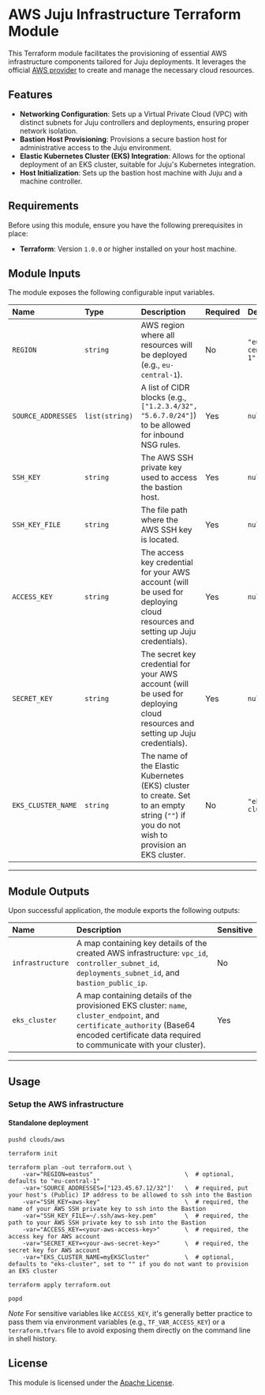 # AWS Juju Infrastructure Terraform Module

This Terraform module facilitates the provisioning of essential AWS infrastructure components tailored for Juju deployments. It leverages the official [AWS provider](https://registry.terraform.io/providers/hashicorp/aws/latest/docs) to create and manage the necessary cloud resources.

## Features

  * **Networking Configuration**: Sets up a Virtual Private Cloud (VPC) with distinct subnets for Juju controllers and deployments, ensuring proper network isolation.
  * **Bastion Host Provisioning**: Provisions a secure bastion host for administrative access to the Juju environment.
  * **Elastic Kubernetes Cluster (EKS) Integration**: Allows for the optional deployment of an EKS cluster, suitable for Juju's Kubernetes integration.
  * **Host Initialization**: Sets up the bastion host machine with Juju and a machine controller.

## Requirements

Before using this module, ensure you have the following prerequisites in place:

  * **Terraform**: Version `1.0.0` or higher installed on your host machine.

## Module Inputs

The module exposes the following configurable input variables.

| Name               | Type           | Description                                                                                                                               | Required | Default          |
|:-------------------|:---------------|:------------------------------------------------------------------------------------------------------------------------------------------|:---------|:-----------------|
| `REGION`           | `string`       | AWS region where all resources will be deployed (e.g., `eu-central-1`).                                                                   | No       | `"eu-central-1"` |
| `SOURCE_ADDRESSES` | `list(string)` | A list of CIDR blocks (e.g., `["1.2.3.4/32", "5.6.7.0/24"]`) to be allowed for inbound NSG rules.                                         | Yes      | `null`           |
| `SSH_KEY`          | `string`       | The AWS SSH private key used to access the bastion host.                                                                                  | Yes      | `null`           |
| `SSH_KEY_FILE`     | `string`       | The file path where the AWS SSH key is located.                                                                                           | Yes      | `null`           |
| `ACCESS_KEY`       | `string`       | The access key credential for your AWS account (will be used for deploying cloud resources and setting up Juju credentials).              | Yes      | `null`           |
| `SECRET_KEY`       | `string`       | The secret key credential for your AWS account (will be used for deploying cloud resources and setting up Juju credentials).              | Yes      | `null`           |
| `EKS_CLUSTER_NAME` | `string`       | The name of the Elastic Kubernetes (EKS) cluster to create. Set to an empty string (`""`) if you do not wish to provision an EKS cluster. | No       | `"eks-cluster"`  |

---

## Module Outputs

Upon successful application, the module exports the following outputs:


| Name             | Description                                                                                                                                                                                    | Sensitive |
|:-----------------|:-----------------------------------------------------------------------------------------------------------------------------------------------------------------------------------------------| :-------- |
| `infrastructure` | A map containing key details of the created AWS infrastructure: `vpc_id`, `controller_subnet_id`, `deployments_subnet_id`, and `bastion_public_ip`.                                            | No        |
| `eks_cluster`    | A map containing details of the provisioned EKS cluster: `name`, `cluster_endpoint`, and `certificate_authority` (Base64 encoded certificate data required to communicate with your cluster).  | Yes       |

---

## Usage

### Setup the AWS infrastructure

#### Standalone deployment

```shell
pushd clouds/aws

terraform init 

terraform plan -out terraform.out \
    -var="REGION=eastus"                          \  # optional, defaults to "eu-central-1"
    -var='SOURCE_ADDRESSES=["123.45.67.12/32"]'   \  # required, put your host's (Public) IP address to be allowed to ssh into the Bastion
    -var="SSH_KEY=aws-key"                        \  # required, the name of your AWS SSH private key to ssh into the Bastion
    -var="SSH_KEY_FILE=~/.ssh/aws-key.pem"        \  # required, the path to your AWS SSH private key to ssh into the Bastion
    -var="ACCESS_KEY=<your-aws-access-key>"       \  # required, the access key for AWS account
    -var="SECRET_KEY=<your-aws-secret-key>"       \  # required, the secret key for AWS account
    -var="EKS_CLUSTER_NAME=myEKSCluster"          \  # optional, defaults to "eks-cluster", set to "" if you do not want to provision an EKS cluster

terraform apply terraform.out

popd
```

*Note* For sensitive variables like `ACCESS_KEY`, it's generally better practice to pass them via environment variables (e.g., `TF_VAR_ACCESS_KEY`) or a `terraform.tfvars` file to avoid exposing them directly on the command line in shell history.

## License

This module is licensed under the [Apache License](../../LICENSE).

